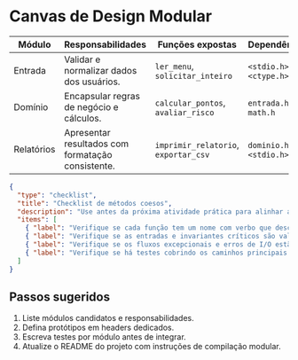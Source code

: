 # Canvas de Design Modular

| Módulo | Responsabilidades | Funções expostas | Dependências |
| --- | --- | --- | --- |
| Entrada | Validar e normalizar dados dos usuários. | `ler_menu`, `solicitar_inteiro` | `<stdio.h>`, `<ctype.h>` |
| Domínio | Encapsular regras de negócio e cálculos. | `calcular_pontos`, `avaliar_risco` | `entrada.h`, `math.h` |
| Relatórios | Apresentar resultados com formatação consistente. | `imprimir_relatorio`, `exportar_csv` | `dominio.h`, `<stdio.h>` |

```json
{
  "type": "checklist",
  "title": "Checklist de métodos coesos",
  "description": "Use antes da próxima atividade prática para alinhar a dupla.",
  "items": [
    { "label": "Verifique se cada função tem um nome com verbo que descreve claramente sua responsabilidade principal.", "required": true },
    { "label": "Verifique se as entradas e invariantes críticos são validados antes de delegar para o módulo de domínio.", "required": true },
    { "label": "Verifique se os fluxos excepcionais e erros de I/O estão tratados sem quebrar a execução dos demais módulos.", "required": true },
    { "label": "Verifique se há testes cobrindo os caminhos principais e casos de borda de cada módulo antes de integrar.", "required": true }
  ]
}
```

## Passos sugeridos
1. Liste módulos candidatos e responsabilidades.
2. Defina protótipos em headers dedicados.
3. Escreva testes por módulo antes de integrar.
4. Atualize o README do projeto com instruções de compilação modular.
